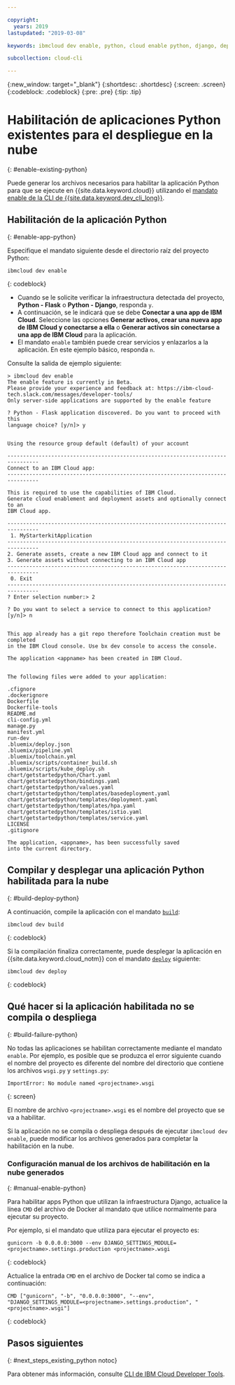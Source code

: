 ```yaml
---

copyright:
  years: 2019
lastupdated: "2019-03-08"

keywords: ibmcloud dev enable, python, cloud enable python, django, deploy python, build python, python debug, python troubleshoot, python cloud help

subcollection: cloud-cli

---
```


{:new_window: target="_blank"}
{:shortdesc: .shortdesc}
{:screen: .screen}
{:codeblock: .codeblock}
{:pre: .pre}
{:tip: .tip}

# Habilitación de aplicaciones Python existentes para el despliegue en la nube
{: #enable-existing-python}

Puede generar los archivos necesarios para habilitar la aplicación Python para que se ejecute en
{{site.data.keyword.cloud}} utilizando el [mandato enable de la CLI de {{site.data.keyword.dev_cli_long}}](/docs/cli/idt?topic=cloud-cli-idt-cli#enable).

## Habilitación de la aplicación Python
{: #enable-app-python}

Especifique el mandato siguiente desde el directorio raíz del proyecto Python:
```
ibmcloud dev enable
```
{: codeblock}

* Cuando se le solicite verificar la infraestructura detectada del proyecto, **Python - Flask** o **Python - Django**, responda `y`. 
* A continuación, se le indicará que se debe **Conectar a una app de IBM Cloud**. Seleccione las opciones **Generar activos, crear una nueva app de IBM Cloud y conectarse a ella** o **Generar activos sin conectarse a una app de IBM Cloud** para la aplicación.
* El mandato `enable` también puede crear servicios y enlazarlos a la aplicación. En este ejemplo básico, responda
`n`.

Consulte la salida de ejemplo siguiente:
```
> ibmcloud dev enable
The enable feature is currently in Beta.
Please provide your experience and feedback at: https://ibm-cloud-tech.slack.com/messages/developer-tools/
Only server-side applications are supported by the enable feature

? Python - Flask application discovered. Do you want to proceed with this
language choice? [y/n]> y


Using the resource group default (default) of your account

--------------------------------------------------------------------------------
Connect to an IBM Cloud app:
--------------------------------------------------------------------------------

This is required to use the capabilities of IBM Cloud.
Generate cloud enablement and deployment assets and optionally connect to an
IBM Cloud app.

--------------------------------------------------------------------------------
 1. MyStarterkitApplication
--------------------------------------------------------------------------------
2. Generate assets, create a new IBM Cloud app and connect to it
3. Generate assets without connecting to an IBM Cloud app
--------------------------------------------------------------------------------
 0. Exit
--------------------------------------------------------------------------------
? Enter selection number:> 2

? Do you want to select a service to connect to this application? [y/n]> n


This app already has a git repo therefore Toolchain creation must be completed
in the IBM Cloud console. Use bx dev console to access the console.

The application <appname> has been created in IBM Cloud.


The following files were added to your application:

.cfignore
.dockerignore
Dockerfile
Dockerfile-tools
README.md
cli-config.yml
manage.py
manifest.yml
run-dev
.bluemix/deploy.json
.bluemix/pipeline.yml
.bluemix/toolchain.yml
.bluemix/scripts/container_build.sh
.bluemix/scripts/kube_deploy.sh
chart/getstartedpython/Chart.yaml
chart/getstartedpython/bindings.yaml
chart/getstartedpython/values.yaml
chart/getstartedpython/templates/basedeployment.yaml
chart/getstartedpython/templates/deployment.yaml
chart/getstartedpython/templates/hpa.yaml
chart/getstartedpython/templates/istio.yaml
chart/getstartedpython/templates/service.yaml
LICENSE
.gitignore

The application, <appname>, has been successfully saved
into the current directory.
```

## Compilar y desplegar una aplicación Python habilitada para la nube
{: #build-deploy-python}

A continuación, compile la aplicación con el mandato [`build`](/docs/cli/idt?topic=cloud-cli-idt-cli#build):
```
ibmcloud dev build
```
{: codeblock}

Si la compilación finaliza correctamente, puede desplegar la aplicación en
{{site.data.keyword.cloud_notm}} con el mandato [`deploy`](/docs/cli/idt?topic=cloud-cli-idt-cli#deploy) siguiente:
```
ibmcloud dev deploy
```
{: codeblock}

## Qué hacer si la aplicación habilitada no se compila o despliega
{: #build-failure-python}

No todas las aplicaciones se habilitan correctamente mediante el mandato `enable`. Por ejemplo, es posible que se produzca el error siguiente cuando el nombre del proyecto es diferente del nombre del directorio que contiene los archivos
`wsgi.py` y `settings.py`:
```
ImportError: No module named <projectname>.wsgi
```
{: screen}

El nombre de archivo `<projectname>.wsgi` es el nombre del proyecto que se va a habilitar.

Si la aplicación no se compila o despliega después de ejecutar `ibmcloud dev enable`, puede modificar los archivos generados para completar la habilitación en la nube.

### Configuración manual de los archivos de habilitación en la nube generados
{: #manual-enable-python}

Para habilitar apps Python que utilizan la infraestructura Django, actualice la línea
`CMD` del archivo de Docker al mandato que utilice normalmente para ejecutar su proyecto.

Por ejemplo, si el mandato que utiliza para ejecutar el proyecto es:
```
gunicorn -b 0.0.0.0:3000 --env DJANGO_SETTINGS_MODULE=<projectname>.settings.production <projectname>.wsgi
```
{: codeblock}

Actualice la entrada `CMD` en el archivo de Docker tal como se indica a continuación:
```
CMD ["gunicorn", "-b", "0.0.0.0:3000", "--env", "DJANGO_SETTINGS_MODULE=<projectname>.settings.production", "<projectname>.wsgi"]
```
{: codeblock}

## Pasos siguientes
{: #next_steps_existing_python notoc}

Para obtener más información, consulte [CLI de IBM Cloud Developer Tools](/docs/cli/idt?topic=cloud-cli-idt-cli#idt-cli).
